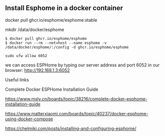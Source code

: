 
## Install Esphome in a docker container

docker pull ghcr.io/esphome/esphome:stable

mkdir /data/docker/esphome


~~~
$ docker pull ghcr.io/esphome/esphome
$ docker run --rm --net=host --name esphome -v /data/docker/esphome/:/config -d ghcr.io/esphome/esphome

sudo ufw allow 6052
~~~

we can access ESPHome by typing our server address and port 6052 in our browser: http://192.168.1.3:6052


Useful links

Complete Docker ESPHome Installation Guide

https://www.msly.cn/boards/topic/38216/complete-docker-esphome-installation-guide

https://www.matterxiaomi.com/boards/topic/40237/docker-esphome-using-docker-compose

https://chelmiki.com/posts/installing-and-configuring-esphome/